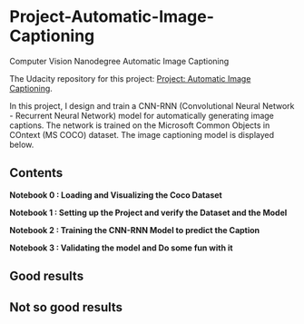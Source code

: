 # Project-Automatic-Image-Captioning
Computer Vision Nanodegree Automatic Image Captioning

The Udacity repository for this project: [Project: Automatic Image Captioning](https://github.com/udacity/CVND---Image-Captioning-Project).

In this project, I design and train a CNN-RNN (Convolutional Neural Network - Recurrent Neural Network) model for automatically generating image captions. The network is trained on the Microsoft Common Objects in COntext (MS COCO) dataset. The image captioning model is displayed below.

## Contents

**Notebook 0 : Loading and Visualizing the Coco Dataset**

**Notebook 1 : Setting up the Project and verify the Dataset and the Model**

**Notebook 2 : Training the CNN-RNN Model to predict the Caption**

**Notebook 3 : Validating the model and Do some fun with it**

## Good results

## Not so good results

